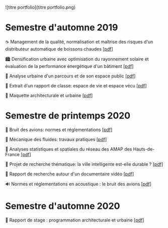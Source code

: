 ![titre portfolio](titre portfolio.png)



# Semestre d'automne 2019

☕️ Management de la qualité, normalisation et maîtrise des risques d'un distributeur automatique de boissons chaudes <a href="file/aglg - Qualité, normaliation d'un distributeur de boisssons .pdf" dowload="https://arthur-glg.github.io/aglg_science/portfolio/portfolio.html">[pdf]</a>

🏙 Densification urbaine avec optimisation du rayonnement solaire et évaluation de la performance énergétique d'un bâtiment <a href="file/aglg - Rayonnement solaire et performance énergétique d'un bâtiment.pdf" download ="aglg - Rayonnement solaire et performance énergétique d'un bâtiment.pdf">[pdf]</a> 

🏡 Analyse urbaine d'un parcours et de son espace public <a href="file/aglg - Diagnostic urbain.pdf" download ="aglg - Rayonnement solaire et performance énergétique d'un bâtiment.pdf">[pdf]</a> 

🌿 Extrait d'un rapport de classe: espace de vie et espace vécu <a href="file/aglg - Ressenti urbain.pdf" download ="aglg - Ressenti urbain.pdf">[pdf]</a> 

🏰 Maquette architecturale et urbaine <a href="file/aglg - Maquette architecturale.pdf" download ="aglg - Maquette architecturale.pdf">[pdf]</a> 

# Semestre de printemps 2020

🎤 Bruit des avions: normes et réglementations <a href="file/aglg - Bruit des avions.pdf" download ="aglg - Bruit des avions.pdf">[pdf]</a>

🌊 Mécanique des fluides: travaux pratiques <a href="file/aglg - TP mécanique des fluides.pdf" download ="aglg - TP mécanique des fluides.pdf">[pdf]</a>

🥕 Analyses statistiques et spatiales du réseau des AMAP des Hauts-de-France <a href="file/aglg - Analyses du réseau des AMAP des Hauts-de-France.pdf" download ="aglg - Analyses du réseau des AMAP des Hauts-de-France.pdf">[pdf]</a>

🌇 Projet de recherche thématique: la ville intelligente est-elle durable ? <a href="file/aglg - Ville durable et ville intélligente.pdf" download ="aglg - Ville durable et ville intélligente.pdf">[pdf]</a>

🎏 Rapport de recherche autour d'un documentaire vidéo <a href="file/aglg - Nature et culture à Tokyo.pdf" download ="aglg - Nature et culture à Tokyo.pdf">[pdf]</a>

🔊 Normes et réglementations en acoustique : le bruit des avions <a href="file/aglg - Bruit des avions.pdf" download ="aglg - Bruit des avions.pdf">[pdf]</a>

# Semestre d'automne 2020

🏫 Rapport de stage : programmation architecturale et urbaine <a href="file/aglg - Stage prog archi&urba.pdf" download ="aglg - Stage prog archi&urba.pdf">[pdf]</a>

<title>Portfolio</title> 

